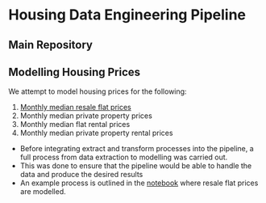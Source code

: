 # Housing Data Engineering Pipeline 

## Main Repository 

## Modelling Housing Prices 

We attempt to model housing prices for the following:

1. [Monthly median resale flat prices](modelling/sarima.ipynb)
2. Monthly median private property prices 
3. Monthly median flat rental prices
4. Monthly median private property rental prices

- Before integrating extract and transform processes into the pipeline, a full process from data extraction to modelling was carried out.
- This was done to ensure that the pipeline would be able to handle the data and produce the desired results
- An example process is outlined in the [notebook](modelling/sarima.ipynb) where resale flat prices are modelled.
